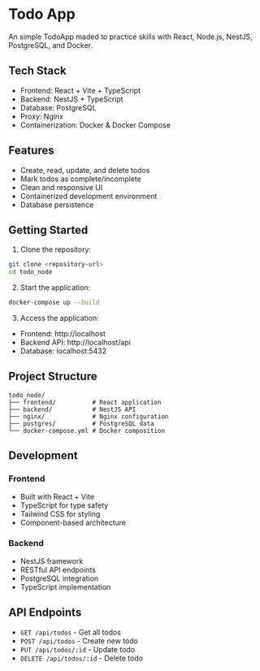 # Todo App
An simple TodoApp maded to practice skills with React, Node.js, NestJS, PostgreSQL, and Docker.

## Tech Stack

- Frontend: React + Vite + TypeScript
- Backend: NestJS + TypeScript
- Database: PostgreSQL
- Proxy: Nginx
- Containerization: Docker & Docker Compose

## Features

- Create, read, update, and delete todos
- Mark todos as complete/incomplete
- Clean and responsive UI
- Containerized development environment
- Database persistence

## Getting Started

1. Clone the repository:
```bash
git clone <repository-url>
cd todo_node
```

2. Start the application:
```bash
docker-compose up --build
```

3. Access the application:
- Frontend: http://localhost
- Backend API: http://localhost/api
- Database: localhost:5432

## Project Structure

```
todo_node/
├── frontend/          # React application
├── backend/           # NestJS API
├── nginx/             # Nginx configuration
├── postgres/          # PostgreSQL data
└── docker-compose.yml # Docker composition
```

## Development

### Frontend
- Built with React + Vite
- TypeScript for type safety
- Tailwind CSS for styling
- Component-based architecture

### Backend
- NestJS framework
- RESTful API endpoints
- PostgreSQL integration
- TypeScript implementation

## API Endpoints

- `GET /api/todos` - Get all todos
- `POST /api/todos` - Create new todo
- `PUT /api/todos/:id` - Update todo
- `DELETE /api/todos/:id` - Delete todo

